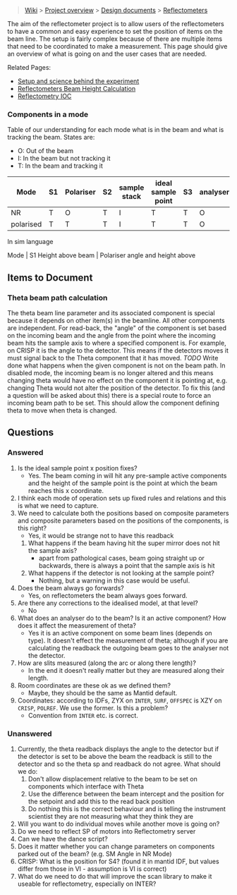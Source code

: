 > [Wiki](Home) > [Project overview](Project-Overview) > [Design documents](Design-Documents) > [Reflectometers](Reflectometers)

The aim of the reflectometer project is to allow users of the reflectometers to have a common and easy experience to set the position of items on the beam line. The setup is fairly complex because of there are multiple items that need to be coordinated to make a measurement. This page should give an overview of what is going on and the user cases that are needed.

Related Pages:

- [Setup and science behind the experiment](Reflectometers-Science)
- [Reflectometers Beam Height Calculation](Reflectometers-Beam-Height-Calc)
- [Reflectometry IOC](Reflectometry-IOC)

### Components in a mode

Table of our understanding for each mode what is in the beam and what is tracking the beam. States are:

- O: Out of the beam
- I: In the beam but not tracking it
- T: In the beam and tracking it

Mode      | S1 | Polariser | S2 | sample stack | ideal sample point | S3 | analyser | S4 | Detector
---       | --- | -----    |  --- | ----       | ----               | --- | ---     | --- | ----
NR        | T  | O         | T  | I            | T                  | T  | O        | T  | T  
polarised | T  | T         | T  | I            | T                  | T  | O        | T  | T  


In sim language

Mode | S1 Height above beam |  Polariser angle and height above 


## Items to Document

### Theta beam path calculation

The theta beam line parameter and its associated component is special because it depends on other item(s) in the beamline. All other components are independent. For read-back, the "angle" of the component is set based on the incoming beam and the angle from the point where the incoming beam hits the sample axis to where a specified component is. For example, on CRISP it is the angle to the detector. This means if the detectors moves it must signal back to the Theta component that it has moved. *TODO* Write done what happens when the given component is not on the beam path.
In disabled mode, the incoming beam is no longer altered and this means changing theta would have no effect on the component it is pointing at, e.g. changing Theta would not alter the position of the detector. To fix this (and a question will be asked about this) there is a special route to force an incoming beam path to be set. This should allow the component defining theta to move when theta is changed.

## Questions

### Answered

1. Is the ideal sample point x position fixes?
    - Yes. The beam coming in will hit any pre-sample active components and the height of the sample point is the point at which the beam reaches this x coordinate.
1. I think each mode of operation sets up fixed rules and relations and this is what we need to capture.
1. We need to calculate both the positions based on composite parameters and composite parameters based on the positions of the components, is this right?
    - Yes, it would be strange not to have this readback
    1. What happens if the beam having hit the super mirror does not hit the sample axis?
        - apart from pathological cases, beam going straight up or backwards, there is always a point that the sample axis is hit
    1. What happens if the detector is not looking at the sample point?
        - Nothing, but a warning in this case would be useful.
1. Does the beam always go forwards?
    - Yes, on reflectometers the beam always goes forward. 
1. Are there any corrections to the idealised model, at that level?
    - No
1. What does an analyser do to the beam? Is it an active component? How does it affect the measurement of theta?
    - Yes it is an active component on some beam lines (depends on type). It doesn't effect the measurement of theta; although if you are calculating the readback the outgoing beam goes to the analyser not the detector.
1. How are slits measured (along the arc or along there length)?
    - In the end it doesn't really matter but they are measured along their length.
1. Room coordinates are these ok as we defined them?
    - Maybe, they should be the same as Mantid default.
1. Coordinates: according to IDFs, ZYX on `INTER`, `SURF`, `OFFSPEC` is XZY on `CRISP`, `POLREF`. We use the former. Is this a problem?
    - Convention from `INTER` etc. is correct.

### Unanswered

1. Currently, the theta readback displays the angle to the detector but if the detector is set to be above the beam the readback is still to the detector and so the theta sp and readback do not agree. What should we do:
    1. Don't allow displacement relative to the beam to be set on components which interface with Theta
    1. Use the difference between the beam intercept and the position for the setpoint and add this to the read back position
    1. Do nothing this is the correct behaviour and is telling the instrument scientist they are not measuring what they think they are
1. Will you want to do individual moves while another move is going on?
1. Do we need to reflect SP of motors into Reflectometry server
1. Can we have the dance script?
1. Does it matter whether you can change parameters on components parked out of the beam? (e.g. SM Angle in NR Mode)
1. CRISP: What is the position for S4? (found it in mantid IDF, but values differ from those in VI - assumption is VI is correct)
1. What do we need to do that will improve the scan library to make it useable for reflectometry, especially on INTER?
